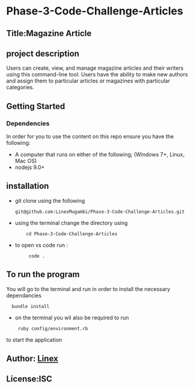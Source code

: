 # Phase-3-Code-Challenge-Articles
 
 ## Title:Magazine Article 
 
## project description
Users can create, view, and manage magazine articles and their writers using this command-line tool. Users have the ability to make new authors and assign them to particular articles or magazines with particular categories.
## Getting Started
### Dependencies
In order for you to use the content on this repo ensure you have the following:

- A computer that runs on either of the following; (Windows 7+, Linux, Mac OS)
- nodejs 9.0+

## installation
- git clone using the following

      git@github.com:LinexMugambi/Phase-3-Code-Challenge-Articles.git

- using the terminal change the directory using

          cd Phase-3-Code-Challenge-Articles

 - to open vs code run :
    
            code .

 ## To run the program
 You will go to the terminal and run in order to install the necessary dependancies

      bundle install   

- on the terminal you wil also be required to run 
       
       ruby config/environment.rb    
to start the application   


## Author: [Linex](https://github.com/LinexMugambi)

## License:ISC
